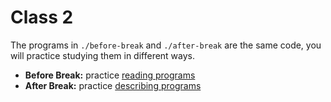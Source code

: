# Class 2

The programs in `./before-break` and `./after-break` are the same code, you will
practice studying them in different ways.

- **Before Break:** practice [reading programs](../reading-programs)
- **After Break:** practice [describing programs](../describing-programs)
